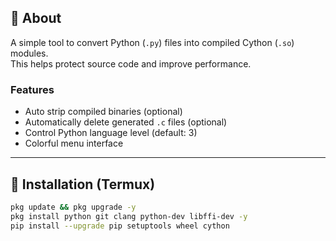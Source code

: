 ## **📌 About**
A simple tool to convert Python (`.py`) files into compiled Cython (`.so`) modules.  
This helps protect source code and improve performance.  

### Features
- Auto strip compiled binaries (optional)  
- Automatically delete generated `.c` files (optional)  
- Control Python language level (default: 3)  
- Colorful menu interface  

---

## 🚀 Installation (Termux)

```bash
pkg update && pkg upgrade -y
pkg install python git clang python-dev libffi-dev -y
pip install --upgrade pip setuptools wheel cython

